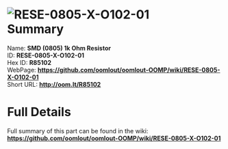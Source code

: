 
![RESE-0805-X-O102-01](https://github.com/oomlout/oomlout-OOMP/blob/master/parts/RESE-0805-X-O102-01/RESE-0805-X-O102-01_420.jpg)   
Summary
=================
  
Name: __SMD (0805) 1k Ohm Resistor__    
ID: __RESE-0805-X-O102-01__   
Hex ID: __R85102__   
WebPage: __https://github.com/oomlout/oomlout-OOMP/wiki/RESE-0805-X-O102-01__   
Short URL: __http://oom.lt/R85102__   

Full Details
==========================
Full summary of this part can be found in the wiki:   
__https://github.com/oomlout/oomlout-OOMP/wiki/RESE-0805-X-O102-01__    

